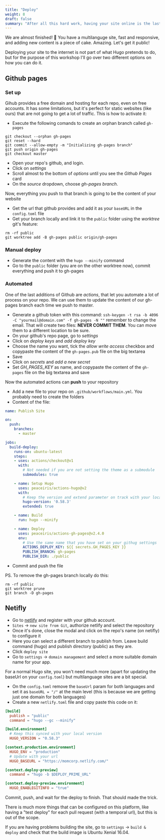 ```yaml
---
title: "Deploy"
weight: 8
draft: false
summary: "After all this hard work, having your site online is the last step. There are multiple ways to do it, both free and paid. Lets check out a few of them!"
---
```


We are almost finished! :tada: You have a multilanguge site, fast and responsive, and adding new content is a piece of cake. Amazing. Let's get it public!

Deploying your site to the internet is not part of what Hugo pretends to do, but for the purpose of this workshop I'll go over two different options on how you can do it.

## Github pages

### Set up

Gihub provides a free domain and hosting for each repo, even on free accounts. It has some limitations, but it's perfect for static websites (like ours) that are not going to get a lot of traffic. This is how to activate it:

- Execute the following comands to create an orphan branch called `gh-pages`

```shell
git checkout --orphan gh-pages
git reset --hard
git commit --allow-empty -m "Initializing gh-pages branch"
git push origin gh-pages
git checkout master
```

- Open your repo's github, and login.
- Click on _settings_
- Scroll almost to the bottom of _options_ until you see the _Github Pages_ card
- On the _source_ dropdown, choose _gh-pages branch_.

Now, everything you push to that branch is going to be the content of your website

- Get the url that github provides and add it as your `baseURL` in the `config.toml` file
- Get your branch locally and link it to the `public` folder using the _worktree_ git's feature:

```shell
rm -rf public
git worktree add -B gh-pages public origin/gh-pages
```

### Manual deploy

- Generate the content with the `hugo --minify` command
- Go to the `public` folder (you are on the other worktree now), commit everything and push it to gh-pages

### Automated

One of the last additions of Github are _actions_, that let you automate a lot of process on your repo. We can use them to update the content of our gh-pages branch each time we push to master.

- Generate a github token with this command: `ssh-keygen -t rsa -b 4096 -C "yourmail@domain.com" -f gh-pages -N ""` remember to change the email. That will create two files: **NEVER COMMIT THEM**. You can move them to a different location to be sure.
- On your github's repo page, go to _settings_
- Click on _deploy keys_ and _add deploy key_
- Choose the name you want, tick the _allow write access_ checkbox and copypaste the content of the `gh-pages.pub` file on the big textarea
- Save
- Click on _secrets_ and _add a new secret_
- Set *GH_PAGES_KEY* as name, and copypaste the content of the `gh-pages` file on the big textarea and save

Now the automated actions can **push** to your repository

- Add a new file to your repo on `.github/workflows/main.yml`. You probably need to create the folders
- Content of the file:

```yml
name: Publish Site

on:
  push:
    branches:
      - master

jobs:
  build-deploy:
    runs-on: ubuntu-latest
    steps:
    - uses: actions/checkout@v1
      with:
        # Not needed if you are not setting the theme as a submodule
        submodules: true

    - name: Setup Hugo
      uses: peaceiris/actions-hugo@v2
      with:
        # Keep the version and extend parameter on track with your local version
        hugo-version: '0.58.3'
        extended: true

    - name: Build
      run: hugo --minify

    - name: Deploy
      uses: peaceiris/actions-gh-pages@v2.4.0
      env:
        # Use the same name that you have set on your githug settings
        ACTIONS_DEPLOY_KEY: ${{ secrets.GH_PAGES_KEY }}
        PUBLISH_BRANCH: gh-pages
        PUBLISH_DIR: ./public
```

- Commit and push the file

PS. To remove the gh-pages branch locally do this:

```shell
rm -rf public
git worktree prune
git branch -D gh-pages
```

## Netifly

- Go to [netlify](https://www.netlify.com/) and register with your github account.
- `Sites` -> `new site from Git`, authorize netlify and select the repository
- Once it's done, close the modal and click on the repo's name (on netifly) to configure it
- Here you can select a different branch to publish from. Leave build command (hugo) and publish directory (public) as they are.
- Click `deploy site`
- Go to `settings` -> `domain management` and select a more suitable domain name for your app.

For a normal Hugo site, you won't need much more (apart for updating the baseUrl on your `config.toml`) but multilanguage sites are a bit special.

- On the `config.toml` remove the `baseUrl` param for both languages and set it as `baseURL = "/"` at the main level (this is because we are getting just one domain for both languages)
- Create a new `netlify.toml` file and copy paste this code on it:

```toml
[build]
  publish = "public"
  command = "hugo --gc --minify"

[build.environment]
  # Keep this synced with your local version
  HUGO_VERSION = "0.58.3"

[context.production.environment]
  HUGO_ENV = "production"
  # Update with your url
  HUGO_BASEURL = "https://momcorp.netlify.com/"

[context.deploy-preview]
  command = "hugo -b $DEPLOY_PRIME_URL"

[context.deploy-preview.environment]
  HUGO_ENABLEGITINFO = "true"
```

Commit, push, and wait for the deploy to finish. That should made the trick.

There is much more things that can be configured on this platform, like having a "test deploy" for each pull request (with a temporal url), but this is out of the scope.

If you are having problems building the site, go to `settings` -> `build & deploy` and check that the build image is Ubuntu Xenial 16.04.
